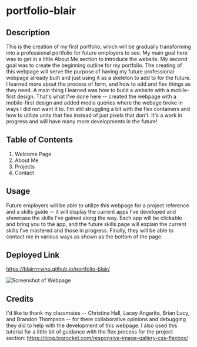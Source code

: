 # portfolio-blair

## Description
This is the creation of my first portfolio, which will be gradually transforming into a professional portfolio for future employers to see.
My main goal here was to get in a little About Me section to introduce the website. My second goal was to create the beginning outline for my portfolio. The creating of this webpage will serve the purpose of having my future professional webpage already built and just using it as a skeleton to add to for the future. 
I learned more about the process of form, and how to add and flex things as they need. A main thing I learned was how to build a website with a mobile-first design. 
That's what I've done here -- created the webpage with a mobile-first design and added media queries where the webage broke in ways I did not want it to. 
I'm still struggling a bit with the flex containers and how to utilize units that flex instead of just pixels that don't. 
It's a work in progress and will have many more developments in the future! 

## Table of Contents
1. Welcome Page
2. About Me
3. Projects
4. Contact

## Usage
Future employers will be able to utilize this webpage for a project reference and a skills guide -- it will display the current apps I've developed and showcase the skills I've gained along the way. Each app will be clickable and bring you to the app, and the future skills page will explain the current skills I've mastered and those in progress. 
Finally, they will be able to contact me in various ways as shown as the bottom of the page. 

## Deployed Link
https://blairrrrwho.github.io/portfolio-blair/ 

![Screenshot of Webpage](assets/images/screenshot.png)

## Credits
I'd like to thank my classmates -- Christina Hall, Lacey Angarita, Brian Lucy, and Brandon Thompson -- for there collaborative opinions and debugging they did to help with the development of this webpage. 
I also used this tutorial for a little bit of guidance with the flex process for the project section: 
https://blog.logrocket.com/responsive-image-gallery-css-flexbox/ 
